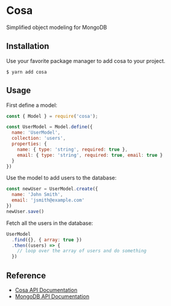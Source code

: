 # Cosa

Simplified object modeling for MongoDB

## Installation

Use your favorite package manager to add cosa to your project.

    $ yarn add cosa

## Usage

First define a model:

``` javascript
const { Model } = require('cosa');

const UserModel = Model.define({
  name: 'UserModel',
  collection: 'users',
  properties: {
    name: { type: 'string', required: true },
    email: { type: 'string', required: true, email: true }
  }
})
```

Use the model to add users to the database:

```javascript
const newUser = UserModel.create({ 
  name: 'John Smith', 
  email: 'jsmith@example.com' 
})
newUser.save()
```

Fetch all the users in the database:

```javascript
UserModel
  .find({}, { array: true })
  .then((users) => {
    // loop over the array of users and do something
  })
```

## Reference

- [Cosa API Documentation](API.md)
- [MongoDB API Documentation](http://mongodb.github.io/node-mongodb-native/3.0/api/)
